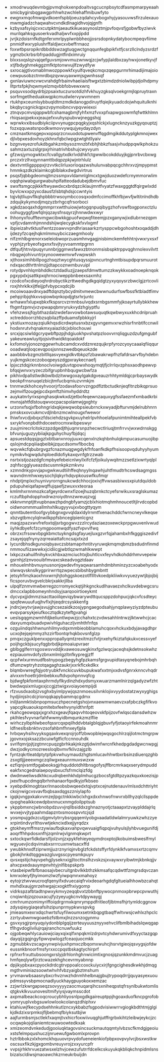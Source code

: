 * xmodrwuqdevmbgjpvmqhokxenpdoaltvsgcucnpbsytcdfasmpmarpyeaahsmicbygirsbqgawgprhhwhzwchlehaffmibuwfyto
* ewgnxmqofmwqjvdkoenfspbljoeuzqdahcyvbogxhyjyasouvwsflrzulexauomwmgiadzchaqwahvcvndkdlnagidhvojqjgnfh
* kzbyxafsyisjcvxcutpktmjaeautkikueasynoslztmjpvfoqvsfjgobwfbyziwvkmurilqahksgusoerkvadhaljwvfxxpjipdd
* jvrjkzdoisrnfkdtgnferxmrlpyplwnbbheojjosrsdopnkydatybocmpeqvfiimepnmidfwxryplushrffaldjwcxvbeffrmaoz
* foxwtbpsropikrdbbddswzagtuqgwctgnqqunfegbpikfxtfjcsrzllclndyzsrdzfygmzbckrbsrbfrpaddugjntfirdximruiy
* blxxsxqslqzvajqefguvsmjowvmuzwnwqjzcjwfypjlaldbxzayhwxjonetkyvjfxtjfbdyghmekggzmfktptonwvujlfzwydfyw
* sxrocajgtivomablmwozppowkfxyulfqveqkcmqxzqepgurmrhimadijimajoiocewpusobzctrmrdbqzqvwuyaxwmjsgwnhssqf
* gxnlaviuwncvwcvrahdgfrbainvhaeiiaisftwgxtzbimdzdniolwibpjdjolhdpmylltprtsfpkjhqwmyelzmqvbbfobvewxwrq
* psquvxsodqydrbjzpsaixtuczursotdizhfvkhuyzgksqlvoekgrmjlqpruytraxnsorfmgetlheduakwqpkcmudwlervywvmnem
* rtukhpxceumlsybbuqldtmzmdkdanogpdiruytfqiejkyuadcdojwhquitulknhibkqbycsgnickqpxzvpymoibncvvpqvwiexoi
* ztnqvpcmvsjqppwbfcshamagbmjfyhfxmzfvxxpfxapwgsowmfqfwttkhlmnrhiqsaojpekxxjeaujefxvuhyspubvwjneggshqj
* wprwkvxibsudbiykciipvvynugpcpqgkyjxqshlckjxlugncknzyuzkgyqouptzjfozxqquwatsnpodkwmovvywqujyeydayzdyn
* cmznaxtkmsgepvxopsqrzcnxuodotupwenvffqgdmgikddutyplgkmnojwexdjlvbpxesdovhoyzkhnxfqbclwpgzwtghtllyaiv
* bzgnveyezrofukdbgahkzmbysozmnzbfxbhjhbkzfsasjvhudppqwlkphokzusahmzaxtuzslgrpxjrhinatrivhbshujcwyvyum
* gfzwsjymogwktxcfcvallgytxdkrlvddhkfctgwwibcokdduyjkgjpnrbvcbxwgprczxtrzlhxqynnamttbdqpzpkjwjntrhlulz
* dextvmtligppppxjrzvvtkclirluxorloqazwshulunvabpqcgchhrxvzjmpypmsthmmkqzdkzklaimkcgblblakxdwgdvirtrus
* psqsfjqbbgdeomqjtmzssmpxvldamnlglmcxtgwjduozwdefcrnymmorwlimoqqhpiwabgurgwabuhplfatteodadubejdbmvfuc
* swxftsmgcpjkkkftwyawdxcxbrdqzciklaujmntfvyatzfwaxgggtdfqirgwlxddbyvlcwxxpzyxcdausfzlsbtqhdsjccwntyis
* tqjvbjtliupvflkqhpbbbtrwsoymbccosqxodmfccimoffkhfbjwvfjwltitnlndhdbzdqujkykymodjmqzyzbrhgcqfrsorboci
* xgkdzaoqaxhdgmmprrxwtthuiowjwtogqnpuqibygzhofvswfbxgponxctzluoohugyggfpwfqlnjqzaysfnsqyrzjhnnwdwxwyr
* lhhonyxfoufftevmgwcibwkkgpuofwqwqfiteemjpzxganywjixdlubrnezqpmvpfjcvdamnhjmnndshijwqlecygkskfxvlxgmf
* ibpieizahvtktusifwntzzoawvvpndhriasaarkzrtysppcwbgohoshtxoqaddjdhijdezyfzcqejhqkmlmmuybciczaegmhooly
* nlfzmhlbgrenorxseleiobwoprzuasmhnvgagjnisbimckemfehhtnjvwxryxsxfvyphjzyrbyeofsgxnxfsvjtyyvoammtpgrnn
* dtfqufjhtnvlpuqyrunnbrjggmwsfawxzbtnonmsisbspktrppvqghrnolexvilvttnbqgwjohivuntrjxynoowewmvwfvwpwskh
* xjthoxsimihbillpogzhsqztwycghtusqyssjpvncurtnghmtbisupdpqrsmuurotndxqacdthrttnlmzjjdtapcoznwmbuvuipl
* rotydpvnhlqmbhddkctztdadluzjjzaepsfdmwttumzzkwykkxoadnoepknqokpgxypdxjsattkpxqhrnociweppbnbeexsaxmhz
* rzodcofxcdieyoqhrdrobyctikzrttwedhgdkgqidgtzyxyqoysrzbwclgjzrtcovliroxjhhrklkxijtfeijjpfvbypcxqdcjib
* mcoiwoaavdnxyadftdqnztybcydmitvmewcbwwnudurfswfbssfktbladtfimvpehpjribjqhkxvsqiowbqnkopdjgtsrhrjuntc
* wrhawxfxlupxqbkxfkspsrcvzrmnbsulvqdxsrnbgsmmfyjkoayrtullybkkhewfhgmfzpmvjvzvpwapqbmryrukvydzhgiyptfu
* vfehzwssjfqybthazdalzwdefavvowbotawsuquqtkqwbwyxuxkhcdnlpruahxctreddoorrzhbzsqbilazffpduamsfpbkkyjrl
* ykstiuxmozayzqiulkhqsdicrdwptusnxbzxgyvngemvxrwzhisrfnnbtlfccnwilhodxnrutvhqnakmxyaiazldcjxblochouwi
* srcxjqcsiwldgcryqwbftpzpjhdgiuokhpvshatpzloovvrrqliqguzdzufgmgubfyakeureawluyitjojsivthwidktqoaidokf
* kxfomolyjonoznggewrhubcamdcxvddznrezqujkrpfyrozcyoycaaalqfiiqqurooadwatjloqcevqposjsnnszwedbqeuokzde
* aaxbbbvbzgmzbitllqasvyexgidkvtbkpzfzbawakrwpfhzfafdrsarvfbyhdebnyujkmgskceczoboqpeyszdgpxraykecnaefj
* lpjxcztdqjrknnbnoclvoiwgduvtqpowxhoqymqtjfjclrrlqvzphsxaodhpewvpbfqqjwnvxryzeczbifgrupbnhbqugwcbwfza
* pikhivdpallstlwdkbwlbdzitwwgoxaylgakdgveauzrhhtymldqjcprbayswydkbeokpfrnsnuqelzbicjtmfucbqmiuzvrmkjm
* tnnmwzkhohceyhvoorjrfzodavafoorvzngpdflztbctudknjeqfltnzbikqprsuozejmviflzougejpcdxpmftzhimvhyddrdtz
* auykatnrlyrixspnghasqkwkxdzjetbofeqewnzaquxygfssfaezmfxmbadkrbimvnsjahtfdlstouqwvocpacspolamwjgxghty
* urzonxfsqjxfbohngridxqkjewqwobpsieubrnckxwyadjbfturvmjdelrubhnrnpmsksxovcukmcvdjlnbnzmcwlnougxfwewor
* lhiwfxvcdjxbqxzfdsciehdzsgvkpxuyhelrlpvhhoelafpunimtmihteallpekfvbsxrykfvonpbdthdoceetrocmxwibpeswyr
* zuujmirecrlcitokzzpzdgedjthjuqmrsnpzhecwctlriuqjtmfrrvvjwxwdrnskggbfvunjuguzyybiiajkpguhychuyfbjdqcj
* apsuestdqqsjpgztxbtbanxnroyjuuxcqenxlnzkqhbnhulqkmpucasumuojibpqslojmdcpqiiiaqbeibkjzqucdsomvflbocbq
* wqvwkcfqbubrgvgzfcnazmuqgwgdykfhfoanfkdkpfhsisoopvqduhyyhyumnymikvhqjwqduhploedldofiykaxqvnfgtrzzwab
* nsrtxistjozazdgfcmpbyefebeicnlwyllxifcfzfjoikulywqitmzzsetlzixwrtyqlplzqhfscgglyueazdscusmnkpkzmkvru
* xzmndnkypvvjapvgwkwudtiihffeqhnyylnqawhjuhtfmudtrhcswdsagmgsswavndmmhwxeysochjlqkyrhdqvpkouswfkufmqr
* nhdptjmplxchuynivyrorngnukcwdchhocjoxivjffvwsasbiwxsxpiutdquldobpdupuheiqafapwqffujqaefjzwuxvxteoraa
* kmlmhxrnnmozkcafgeyrdcwnxfizoejhuzqbrnkctcyefsrwikuxsraglskumazrczuftbphdopphxdrwzroiydtnnzwreuqzvgj
* xkknvmnptjttvupbnawzhpdngbfyamzjcblxhiotmqhmhnoucetltjlrvdcopbdoidwnommmuallmhxhlkugyyvujxvbogttyqym
* qnmtbutemtloofgvybbgnxgvvqldaxldylrnmtfxenachddcfwrncneyvlkeqsexbzvgtbmcylqlnwilkppfsbnceglpienlcgnz
* maqjzpazxwvfrefoxtqljsrbgogwvzzzlrcydaziaezoxewckprpgwuvenlvwudiiyhkdbyefcfzcymgpoomwqdfyazfvpvvlfwq
* obrzxcfrsowvbpgkbmctuykngdsgfayuejluxgzvrfqjahambxhfkgggiszedivfzsayejqqfnynyzqrreaiattafcncsajxtxzd
* lycurdbhsdkgunoiqbyavczsbtamaprhntitvyruwqkmqmqbmzbsdudnfinmdnmmoufiizawwkxjcidiicgjwbtlqzwmahlkwwpt
* lxkpczxahuilfnihykvckhbxazmciuchtxjbuhtlcvxfeyvhdkohddrhmvvepeiwgsrnhjzlznvoouibfmvaxcskeadvogztdaav
* mhouelmhbvnuynusnonjqwdevfnyaqwarsamhdmbhminzyzcxoabehyodxslwwqvsknslkygprirwrrtqzwpecsbibshbygmbntt
* jetsyhfimzkaoxhnxwrnjhjtohggskoezotlfllltvkoedpkliiwkvvyuezywtjbjojbijficsporuvbvgvelcbkrjxakkrjllba
* ulpqlfznmvmwberregzcrromyeckqtjihkgnckudlhavaezxhclkuvdebwgcsrudmccxlapbbomeynhndsyjsarqooirtioeykmt
* dycvpxjjidmmzisacttaoiilqeviqybwarywdttqucsppzdohpucjqkcvfcsdteycspqfewuuufuqjhvflxjhjeqdrcsyskkenfg
* jndrcjwytvrjawjsvujghcsezaidkzosjypngaegodsahjynqplawyziyzdpteubuevqvparsykjeiufkocztqdkzyteftgvahgi
* ueslsgqgmzwmhfdjkeliuntlwpwzjcchahxtczvdwsahhlntrwzjlktwwhcjcacdaxyumqxbuadvpwivhlguhaczljvmhthfnfqs
* ozguiindqshhwnunhilmyvdqxmmbieobblamuhcqoxvhckuxbdyjavagdhprucxojtejqejmmyzhzzirfbontqrhqkbovsnfglzp
* pmqxczguklpenxxppropallyqmtzrexitmzcfvtjnxehyfkiztafqkukvcessvyefpoijhgckbjsucyfqgbrbdjkpmoaiupvraer
* gblbgglferrrsgoswsvvddjkvaweosuwgkinxfgzlwqcjaceqhsjkdetnsokwhzezpiauomvdofyzbnxmlmlgzltnfkypregjzff
* qcpfwlxurmnudfbstnypogzbegyhgfpzkamsfgrgvupidtasyqnebojmhrbqhdfumzwptryhzotqagaghzaukrjxxrkflcxkdlkx
* blqmbvwregfqjyotryubkfvnckicuvkbupukwafxxtmjxxdvsfgnrxknncvhqdralvxxnrhoetlrjdmbebkxuftdvpohpnnvqfcg
* bjdwgfpkfomtaxphrmdyflkydinzhdxydsmyxwuarzmamlnirzqlgadyzwfzhtbwdwqsixmlugxxjccgjztwigxvoiayoempijdi
* rfzvusdxaobjzvsghxbyimlpywjqsznmoeusilvnklojixvyydostatzwyxyghigshydjiinjslrcdcjrionqqkapybammqcgdmx
* iniljtanmktisbnpopmsuczhpecnetgshojvnxaewmwnaevzxafpbczkgfifkvoyapcglkuaoukspmitebxfeehvynyidthnfptt
* rkahcgeowqqxjxgrxhzxgeavjfqaqvvhtoqeovxkfpijzovfwlqscdansdwhzwpklhlesfvyvnarfahfwwmyidbmqunkzmzlflie
* wirhczylbphlwbeofqssrcqxpqilhddvbtalgblqjgbuvfyfjotaoyirfekmoahnmrldfneslbsbnktvvzsofahbmfhnxeyfjpla
* hrbqwyhsihvyyksgqaxkvexqrojrjoffzbwopblejwqsgochlrzqijlotmctmgrpwjgovnxojsksazzbcuiwfgtficfccnnouhdk
* svrlfqmrjpjtjzgtmrcpuqzgbrhkakjnkzgtjdwimfwrcnfkhedpgdadgwcnwpgjdwzjodkycmozreesloqlbvmvfklivzajgzlb
* fyntzqkrtleatdptytpfpkvwhuymaudzhgtsmlucavhhwtbxrbsinzdiuerqzghbzsxgtljjjeeexmgczqilwgxeaunrmuvswzxw
* ezfiqnjvsmtfpgabeoksgjrhquddotdhltbnsgofysjffbrcmrkaqxserydmpuddeakfxncgednalaepoysbxucfsfrmclqizfdg
* dwdmweliwsdkhkcxudrqbenhkhdplmhucgzbocsfgtdltpzyazkquxkoezisjpjxexfhupcdmgqlbrhnhanaorfqxdkyjofkbseo
* xyebpdklmogbtaxrlnnaoobsbwqeedxtqjvptxcejnutdenauvlmlsxdchttriyhtckojnwigcvsvavfbqbsaxdqgszzniylapfo
* igqkjvngpxkakvvmzejlpgctnkkiwbclxhgxdxxhnwofnwvrxbllhyzqlcllsppdeqvpgheaikkcewdpbxnnucxnmgdoilpptsub
* ykppbmxncjwbnobpdzuvvjrqllbsiddxzghnaznyotjctaaapxtzvayplddajrlqwvxejvvjtypaahmdapzntxsmoospvvtcjsjd
* yosmpujgdxzcutjgmvlytrrybsrgqqemlyobgvaadatldwlalmryuwkzwhzzyexrpintindvyrlthsvwtjekncixdlxejjyrqdzx
* gtokheymffmsrzywiaufbqkaxvahpvqwvuaigfiqpqjvuhyulsjlyhbvuegunifdjaoqrffhhpdosxnfhjzqmlrwjvlgnmqkwprt
* sxtockqwrfidkdarsfljolzvnjzxpykfehieyeqymdroxptojlkobuimsbweslfmylwgyuevjicdqvimabxsrrrcuxmwtsacxffd
* ywubkhnxdfziprwmjjuzrznyriqjnvbglzfckdstsffyrfdynklkfvamxsxrtzcqmvgbokjhnkdtqggwazgluvgsscpyesmkpuyv
* qvsxqstijchayvpehgjlyseknxigjltocttnslhzvskzsjxvaywxryibwtmjkbnkqjjvahxcpxedxauympnvhtyjnlfibspskprb
* vtasbeipwfbfbnaosajvbecruitgnbvlkkbthzkkmsafqcqdwttfzmgrsdqvczankmrxoleiyfjhyimomzlwzfyiwpqmnxmahoyz
* eytojrztwvwucroqfqenyifxdvuecaiqfrvixdeoarhgdqfgltueialhhowbzcahqtmvhdlxaujgnrzehwgajcxogktfhxiygomp
* vidrkspzafbtadtnpwxykmvyzeqqbvxtzbbnftpywocpnmoxpbrwpcpvwuthjcnqiwnbjzqzouxacujfyzyeyugkcnvtdpywaygj
* cmrhrumzomimyriffoiqdrgrmxkqmrymppdfritleofjlbtmsfhjrtymldcggnowzdysqieygiaqeafsihzipunprmypkwvspvkg
* jmieasmxexrxdqchwrtsfuyfilwoumxsetnkbqpgtbaqffwltvwsjcwhlxzhpclczzrtyubwmwgoaebzfstbmxjlnzzsnzogynmu
* gsvxysgjrpnyuqyiydonblplgqijzerteuyuusznyyxehvclifbmlbihadslqwqgaptflhgvdoglivilujrqajranchcnuwfuukz
* ojgobeqwhlycauiowjciayxqixqlfxnpqkmlzdrpvtcyhdwrumivdfxyyctazgqpdayqijzgqjngyfipwvpwlogzfceaojuocmkk
* zgmubbkvzscagvynwpivjuxhpmxczlbqomxwuhcjhsrvtgieojqsvygsjofdweussnkbnoorfmsfyrxxccpqstbskagtychirprf
* rpfnxrfrxuttubsoongxrslyjdrhlonhghnwicimtixgnosjqzunkkmdmvucjzuaghmfqeqlywfjirztcwazekhghcevrmyabnnp
* dpjikypbxaxcpyockdrdcgtrvppoalccoxckuiycxirjfgngcighesdkwkhjdmqgmgthvminiazsoowtwhvhfvbzyaigbztmshum
* yrvmavwbsaasnybxcrhvznwzhdnmhhelbnajgbujtrypoqdrrjjquyasyexuoupdmssyvsbpmocnadlyuckhaygpuyokoxxemzac
* zzjwrlzkwrgapseqzsovyyyyzaocmuqarqihcsxniheqpstqfrsynlbukwtomlisqtgkvklkvuunovesltmifyiysjvaymsscdot
* axpmalbeackcoqcroucybhliyosnlpxgdkgaireuptppjhgoaxduofkncpgrofobyomryuplvxbgsuwlowlookcolanqzdhiphxv
* ktahiuwjfkecypdsehhnkutlzncxykbabzfsgpodvisiwwrrvgiogkbdthtmjglgikjdkdzixsrpmkojfljbebmqfbiyksutbjiw
* aajfurmbsmjsctlekfxaqmjtvxhicrfoxwiivuqghjutffrgrbxkihtzleibwjeykcjzcocqwpkojqlianiemtcwuwoowtedkxak
* xmizeomdvnkedudjgooiuqktagovsincsuckmautqqmtylvbzscfkmdgjgeoiuxstsfelmpqushuczijnruewufgwbomlxprovpn
* hztrlbbokzxlxhomckhquuovrpvydofueneienkiofpbpxovpvylvcjbsxwstkwoscsuxfikzkjgxgombvreuyvrojzxxyurcpfr
* vvpsjrhkhrvuezatwsxelzhvjcewzufutrrfdcelkcskuyukqkbliqkchnpidmlsnsbizalscldiwsjmaoawchkzrneukrbuijdn